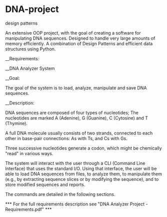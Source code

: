 # DNA-project
design patterns

An extensive OOP project, with the goal of creating a software for manipulating DNA sequences. Designed to handle very large amounts of memory efficiently. A combination of Design Patterns and efficient data structures using Python.

__Requirements:

__DNA Analyzer System

__Goal:

The goal of the system is to load, analyze, manipulate and save DNA sequences.

__Description:

DNA sequences are composed of four types of nucleotides;
The nucleotides are marked A (Adenine), G (Guanine), C (Cytosine) and T (Thymine).

A full DNA molecule usually consists of two strands, connected to each other in
base-pair connections: As with Ts, and Cs with Gs.

Three successive nucleotides generate a codon, which might be chemically "read" in
various ways.

The system will interact with the user through a CLI (Command Line Interface) that
uses the standard I/O. Using that interface, the user will be able to load DNA
sequences from files, to analyze them, to manipulate them (e.g., by extracting
sequence slices or by modifying the sequence), and to store modified sequences and
reports.

The commands are detailed in the following sections.

*** For the full requirements description see "DNA Analyzer Project - Requirements.pdf" ***
